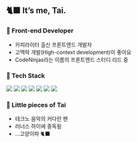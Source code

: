 ## 🐈‍⬛ It’s me, Tai.


### 🔗 Front-end Developer
- 카피라이터 출신 프론트엔드 개발자
- 고맥락 개발(High-context development)이 좋아요
- CodeNinjas라는 이름의 프론트엔드 스터디 리드 중

### 🔗 Tech Stack
<p>
<img src="https://img.shields.io/badge/html5-E34F26?style=for-the-badge&logo=html5&logoColor=white">
<img src="https://img.shields.io/badge/css-1572B6?style=for-the-badge&logo=css3&logoColor=white">
<img src="https://img.shields.io/badge/storybook-FF4785?style=for-the-badge&logo=git&logoColor=white">
<img src="https://img.shields.io/badge/javascript-F7DF1E?style=for-the-badge&logo=javascript&logoColor=black">
<img src="https://img.shields.io/badge/react-61DAFB?style=for-the-badge&logo=react&logoColor=black">
<img src="https://img.shields.io/badge/github-181717?style=for-the-badge&logo=github&logoColor=white">
<img src="https://img.shields.io/badge/git-F05032?style=for-the-badge&logo=git&logoColor=white">
</p>

### 🔗 Little pieces of Tai

- 테크노 음악의 커다란 팬
- 러너스 하이에 중독됨
- …고양이파 🐈‍⬛
